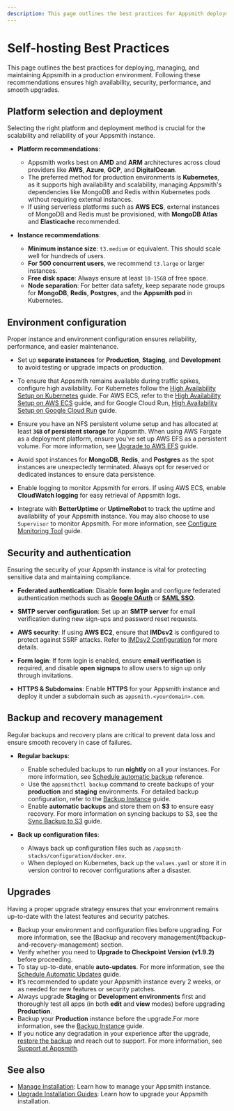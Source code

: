 ```yaml
---
description: This page outlines the best practices for Appsmith deployment.
---
```


# Self-hosting Best Practices

This page outlines the best practices for deploying, managing, and maintaining Appsmith in a production environment. Following these recommendations ensures high availability, security, performance, and smooth upgrades.

## Platform selection and deployment

Selecting the right platform and deployment method is crucial for the scalability and reliability of your Appsmith instance.

- **Platform recommendations**:
  - Appsmith works best on **AMD** and **ARM** architectures across cloud providers like **AWS**, **Azure**, **GCP**, and **DigitalOcean**.
  - The preferred method for production environments is **Kubernetes**, as it supports high availability and scalability, managing Appsmith's dependencies like MongoDB and Redis within Kubernetes pods without requiring external instances.
  - If using serverless platforms such as **AWS ECS**, external instances of MongoDB and Redis must be provisioned, with **MongoDB Atlas** and **Elasticache** recommended.

- **Instance recommendations**:
  - **Minimum instance size**: `t3.medium` or equivalent. This should scale well for hundreds of users.
  - **For 500 concurrent users**, we recommend `t3.large` or larger instances.
  - **Free disk space**: Always ensure at least `10-15GB` of free space.
  - **Node separation**: For better data safety, keep separate node groups for **MongoDB**, **Redis**, **Postgres**, and the **Appsmith pod** in Kubernetes.
  
## Environment configuration

Proper instance and environment configuration ensures reliability, performance, and easier maintenance.

- Set up **separate instances** for **Production**, **Staging**, and **Development** to avoid testing or upgrade impacts on production.

- To ensure that Appsmith remains available during traffic spikes, configure high availability. For Kubernetes follow the [High Availability Setup on Kubernetes](/getting-started/setup/installation-guides/kubernetes/configure-high-availability) guide. For AWS ECS, refer to the [High Availability Setup on AWS ECS](/getting-started/setup/installation-guides/aws-ecs/set-up-high-availability) guide, and for Google Cloud Run, [High Availability Setup on Google Cloud Run](/getting-started/setup/installation-guides/google-cloud-run/manage-traffic) guide.

- Ensure you have an NFS persistent volume setup and has allocated at least **`3GB` of persistent storage** for Appsmith. When using AWS Fargate as a deployment platform, ensure you've set up AWS EFS as a persistent volume. For more information, see [Upgrade to AWS EFS](/getting-started/setup/installation-guides/aws-ecs/migrate-bind-mount-to-efs) guide.

- Avoid spot instances for **MongoDB**, **Redis**, and **Postgres** as the spot instances are unexpectedly terminated. Always opt for reserved or dedicated instances to ensure data persistence.

- Enable logging to monitor Appsmith for errors. If using AWS ECS, enable **CloudWatch logging** for easy retrieval of Appsmith logs.

- Integrate with **BetterUptime** or **UptimeRobot** to track the uptime and availability of your Appsmith instance. You may also choose to use `Supervisor` to monitor Appsmith. For more information, see [Configure Monitoring Tool](/getting-started/setup/instance-management/supervisor) guide.

## Security and authentication

Ensuring the security of your Appsmith instance is vital for protecting sensitive data and maintaining compliance.

- **Federated authentication**: Disable **form login** and configure federated authentication methods such as **[Google OAuth](/getting-started/setup/instance-management/authentication/google-oauth)** or **[SAML SSO](/getting-started/setup/instance-management/authentication/saml-sso)**.

- **SMTP server configuration**: Set up an **SMTP server** for email verification during new sign-ups and password reset requests.

- **AWS security**: If using **AWS EC2**, ensure that **IMDsv2** is configured to protect against SSRF attacks. Refer to [IMDsv2 Configuration](https://docs.aws.amazon.com/AWSEC2/latest/UserGuide/configuring-instance-metadata-service.html) for more details.

- **Form login**: If form login is enabled, ensure **email verification** is required, and disable **open signups** to allow users to sign up only through invitations.

- **HTTPS & Subdomains**: Enable **HTTPS** for your Appsmith instance and deploy it under a subdomain such as `appsmith.<yourdomain>.com`.

## Backup and recovery management

Regular backups and recovery plans are critical to prevent data loss and ensure smooth recovery in case of failures.

- **Regular backups**:
  - Enable scheduled backups to run **nightly** on all your instances. For more information, see [Schedule automatic backup](/getting-started/setup/environment-variables#automatic-backups) reference.
  - Use the `appsmithctl backup` command to create backups of your **production** and **staging** environments. For detailed backup configuration, refer to the [Backup Instance](/getting-started/setup/instance-management/backup-and-restore/backup-instance) guide.
  - Enable **automatic backups** and store them on **S3** to ensure easy recovery. For more information on syncing backups to S3, see the [Sync Backup to S3](/getting-started/setup/instance-management/backup-and-restore/sync-backup-to-s3) guide.

- **Back up configuration files**:
  - Always back up configuration files such as `/appsmith-stacks/configuration/docker.env`. 
  - When deployed on Kubernetes, back up the `values.yaml` or store it in version control to recover configurations after a disaster.

## Upgrades

Having a proper upgrade strategy ensures that your environment remains up-to-date with the latest features and security patches.

- Backup your environment and configuration files before upgrading. For more information, see the [Backup and recovery management(#backup-and-recovery-management) section.
- Verify whether you need to **Upgrade to Checkpoint Version (v1.9.2)** before proceeding.
- To stay up-to-date, enable **auto-updates**. For more information, see the [Schedule Automatic Updates](/getting-started/setup/instance-management/maintenance-window) guide.
- It’s recommended to update your Appsmith instance every 2 weeks, or as needed for new features or security patches.
- Always upgrade **Staging** or **Development environments** first and thoroughly test all apps (in both **edit** and **view** modes) before upgrading **Production**.
- Backup your **Production** instance before the upgrade.For more information, see the [Backup Instance](/getting-started/setup/instance-management/backup-and-restore/backup-instance) guide.
- If you notice any degradation in your experience after the upgrade, [restore the backup](/getting-started/setup/instance-management/backup-and-restore/restore-instance) and reach out to support. For more information, see [Support at Appsmith](/product/support).

## See also

- [Manage Installation](/getting-started/setup/instance-configuration): Learn how to manage your Appsmith instance.
- [Upgrade Installation Guides](/getting-started/setup/instance-management/): Learn how to upgrade your Appsmith installation.